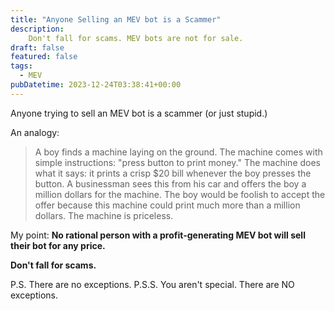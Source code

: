 ```yaml
---
title: "Anyone Selling an MEV bot is a Scammer"
description:
    Don't fall for scams. MEV bots are not for sale.
draft: false
featured: false
tags:
  - MEV
pubDatetime: 2023-12-24T03:38:41+00:00
---
```


Anyone trying to sell an MEV bot is a scammer (or just stupid.)

An analogy:

> A boy finds a machine laying on the ground. The machine comes with simple instructions: "press button to print money." The machine does what it says: it prints a crisp $20 bill whenever the boy presses the button. A businessman sees this from his car and offers the boy a million dollars for the machine. The boy would be foolish to accept the offer because this machine could print much more than a million dollars. The machine is priceless.

My point: **No rational person with a profit-generating MEV bot will sell their bot for any price.**

**Don't fall for scams.**

P.S. There are no exceptions.
P.S.S. You aren't special. There are NO exceptions.